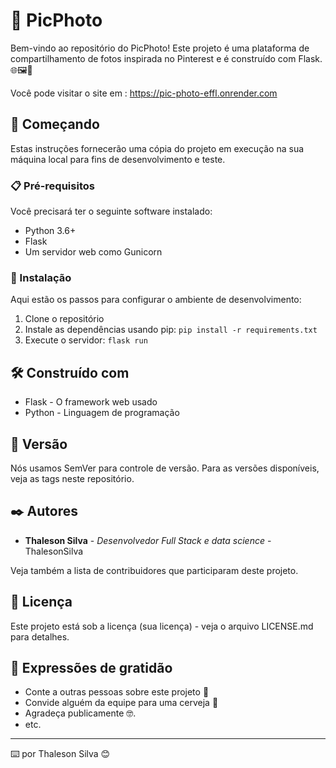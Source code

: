 # 📸 PicPhoto

Bem-vindo ao repositório do PicPhoto! Este projeto é uma plataforma de compartilhamento de fotos inspirada no Pinterest e é construído com Flask. 🌐🖼️🐍

Você pode visitar o site em : https://pic-photo-effl.onrender.com

## 🚀 Começando

Estas instruções fornecerão uma cópia do projeto em execução na sua máquina local para fins de desenvolvimento e teste.

### 📋 Pré-requisitos

Você precisará ter o seguinte software instalado:

- Python 3.6+
- Flask
- Um servidor web como Gunicorn

### 🔧 Instalação

Aqui estão os passos para configurar o ambiente de desenvolvimento:

1. Clone o repositório
2. Instale as dependências usando pip: `pip install -r requirements.txt`
3. Execute o servidor: `flask run`



## 🛠️ Construído com

* Flask - O framework web usado
* Python - Linguagem de programação

## 📌 Versão

Nós usamos SemVer para controle de versão. Para as versões disponíveis, veja as tags neste repositório.

## ✒️ Autores

* **Thaleson Silva** - *Desenvolvedor Full Stack e data science* - ThalesonSilva

Veja também a lista de contribuidores que participaram deste projeto.

## 📄 Licença

Este projeto está sob a licença (sua licença) - veja o arquivo LICENSE.md para detalhes.

## 🎁 Expressões de gratidão

* Conte a outras pessoas sobre este projeto 📢
* Convide alguém da equipe para uma cerveja 🍺 
* Agradeça publicamente 🤓.
* etc.

---
⌨️  por Thaleson Silva 😊
